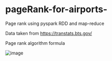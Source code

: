 # pageRank-for-airports-
Page rank using pyspark RDD and map-reduce


Data taken from https://transtats.bts.gov/

Page rank algorithm formula

![image](https://user-images.githubusercontent.com/26280855/128656591-9ad474ab-bab2-4cd4-be49-9c63a7c9414a.png)
